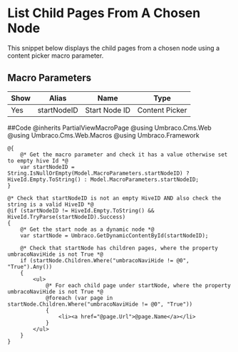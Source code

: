 # List Child Pages From A Chosen Node
This snippet below displays the child pages from a chosen node using a content picker macro parameter.

## Macro Parameters
<table>
<thead>
<tr>
<th>Show</th>
<th>Alias</th>
<th>Name</th>
<th>Type</th>
</tr>
</thead>
<tbody>
<tr>
<td>Yes</td>
<td>startNodeID</td>
<td>Start Node ID</td>
<td>Content Picker</td>
</tr>
</tbody>
</table>

##Code 
    @inherits PartialViewMacroPage
    @using Umbraco.Cms.Web
    @using Umbraco.Cms.Web.Macros
    @using Umbraco.Framework
    
    @{
        @* Get the macro parameter and check it has a value otherwise set to empty hive Id *@
        var startNodeID = String.IsNullOrEmpty(Model.MacroParameters.startNodeID) ? HiveId.Empty.ToString() : Model.MacroParameters.startNodeID;
    }
    
    @* Check that startNodeID is not an empty HiveID AND also check the string is a valid HiveID *@
    @if (startNodeID != HiveId.Empty.ToString() && HiveId.TryParse(startNodeID).Success)
    {
        @* Get the start node as a dynamic node *@
        var startNode = Umbraco.GetDynamicContentById(startNodeID);
        
        @* Check that startNode has children pages, where the property umbracoNaviHide is not True *@    
        if (startNode.Children.Where("umbracoNaviHide != @0", "True").Any())
        {
            <ul>
                @* For each child page under startNode, where the property umbracoNaviHide is not True *@
                @foreach (var page in startNode.Children.Where("umbracoNaviHide != @0", "True"))
                { 
                    <li><a href="@page.Url">@page.Name</a></li>
                }
            </ul>
        }    
    }